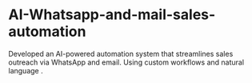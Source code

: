 # AI-Whatsapp-and-mail-sales-automation
Developed an AI-powered automation system that streamlines sales outreach via WhatsApp and email. Using custom workflows and natural language .
